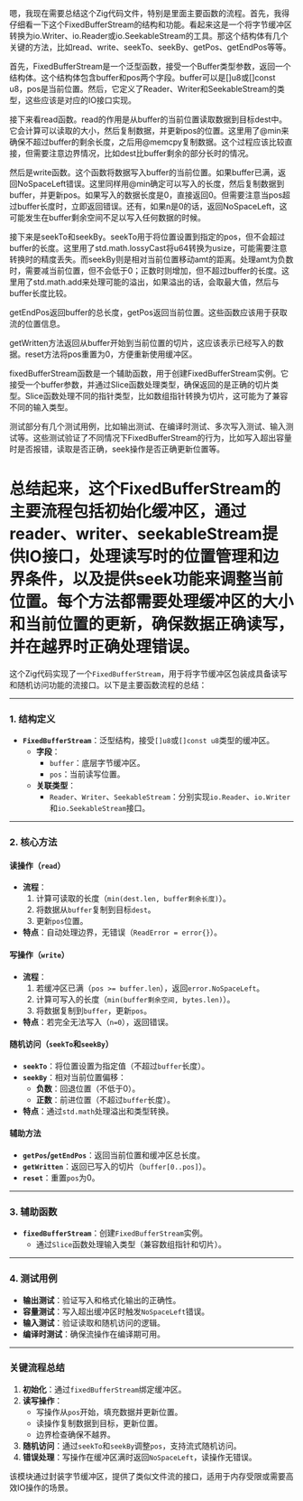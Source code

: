 嗯，我现在需要总结这个Zig代码文件，特别是里面主要函数的流程。首先，我得仔细看一下这个FixedBufferStream的结构和功能。看起来这是一个将字节缓冲区转换为io.Writer、io.Reader或io.SeekableStream的工具。那这个结构体有几个关键的方法，比如read、write、seekTo、seekBy、getPos、getEndPos等等。

首先，FixedBufferStream是一个泛型函数，接受一个Buffer类型参数，返回一个结构体。这个结构体包含buffer和pos两个字段。buffer可以是[]u8或[]const u8，pos是当前位置。然后，它定义了Reader、Writer和SeekableStream的类型，这些应该是对应的IO接口实现。

接下来看read函数。read的作用是从buffer的当前位置读取数据到目标dest中。它会计算可以读取的大小，然后复制数据，并更新pos的位置。这里用了@min来确保不超过buffer的剩余长度，之后用@memcpy复制数据。这个过程应该比较直接，但需要注意边界情况，比如dest比buffer剩余的部分长时的情况。

然后是write函数。这个函数将数据写入buffer的当前位置。如果buffer已满，返回NoSpaceLeft错误。这里同样用@min确定可以写入的长度，然后复制数据到buffer，并更新pos。如果写入的数据长度是0，直接返回0。但需要注意当pos超过buffer长度时，立即返回错误。还有，如果n是0的话，返回NoSpaceLeft，这可能发生在buffer剩余空间不足以写入任何数据的时候。

接下来是seekTo和seekBy。seekTo用于将位置设置到指定的pos，但不会超过buffer的长度。这里用了std.math.lossyCast将u64转换为usize，可能需要注意转换时的精度丢失。而seekBy则是相对当前位置移动amt的距离。处理amt为负数时，需要减当前位置，但不会低于0；正数时则增加，但不超过buffer的长度。这里用了std.math.add来处理可能的溢出，如果溢出的话，会取最大值，然后与buffer长度比较。

getEndPos返回buffer的总长度，getPos返回当前位置。这些函数应该用于获取流的位置信息。

getWritten方法返回从buffer开始到当前位置的切片，这应该表示已经写入的数据。reset方法将pos重置为0，方便重新使用缓冲区。

fixedBufferStream函数是一个辅助函数，用于创建FixedBufferStream实例。它接受一个buffer参数，并通过Slice函数处理类型，确保返回的是正确的切片类型。Slice函数处理不同的指针类型，比如数组指针转换为切片，这可能为了兼容不同的输入类型。

测试部分有几个测试用例，比如输出测试、在编译时测试、多次写入测试、输入测试等。这些测试验证了不同情况下FixedBufferStream的行为，比如写入超出容量时是否报错，读取是否正确，seek操作是否正确更新位置等。

总结起来，这个FixedBufferStream的主要流程包括初始化缓冲区，通过reader、writer、seekableStream提供IO接口，处理读写时的位置管理和边界条件，以及提供seek功能来调整当前位置。每个方法都需要处理缓冲区的大小和当前位置的更新，确保数据正确读写，并在越界时正确处理错误。
================================================
这个Zig代码实现了一个`FixedBufferStream`，用于将字节缓冲区包装成具备读写和随机访问功能的流接口。以下是主要函数流程的总结：

---

### **1. 结构定义**
- **`FixedBufferStream`**：泛型结构，接受`[]u8`或`[]const u8`类型的缓冲区。
  - **字段**：
    - `buffer`：底层字节缓冲区。
    - `pos`：当前读写位置。
  - **关联类型**：
    - `Reader`、`Writer`、`SeekableStream`：分别实现`io.Reader`、`io.Writer`和`io.SeekableStream`接口。

---

### **2. 核心方法**
#### **读操作（`read`）**
- **流程**：
  1. 计算可读取的长度（`min(dest.len, buffer剩余长度)`）。
  2. 将数据从`buffer`复制到目标`dest`。
  3. 更新`pos`位置。
- **特点**：自动处理边界，无错误（`ReadError = error{}`）。

#### **写操作（`write`）**
- **流程**：
  1. 若缓冲区已满（`pos >= buffer.len`），返回`error.NoSpaceLeft`。
  2. 计算可写入的长度（`min(buffer剩余空间, bytes.len)`）。
  3. 将数据复制到`buffer`，更新`pos`。
- **特点**：若完全无法写入（`n=0`），返回错误。

#### **随机访问（`seekTo`和`seekBy`）**
- **`seekTo`**：将位置设置为指定值（不超过`buffer`长度）。
- **`seekBy`**：相对当前位置偏移：
  - **负数**：回退位置（不低于0）。
  - **正数**：前进位置（不超过`buffer`长度）。
- **特点**：通过`std.math`处理溢出和类型转换。

#### **辅助方法**
- **`getPos`/`getEndPos`**：返回当前位置和缓冲区总长度。
- **`getWritten`**：返回已写入的切片（`buffer[0..pos]`）。
- **`reset`**：重置`pos`为0。

---

### **3. 辅助函数**
- **`fixedBufferStream`**：创建`FixedBufferStream`实例。
  - 通过`Slice`函数处理输入类型（兼容数组指针和切片）。

---

### **4. 测试用例**
- **输出测试**：验证写入和格式化输出的正确性。
- **容量测试**：写入超出缓冲区时触发`NoSpaceLeft`错误。
- **输入测试**：验证读取和随机访问的逻辑。
- **编译时测试**：确保流操作在编译期可用。

---

### **关键流程总结**
1. **初始化**：通过`fixedBufferStream`绑定缓冲区。
2. **读写操作**：
   - 写操作从`pos`开始，填充数据并更新位置。
   - 读操作复制数据到目标，更新位置。
   - 边界检查确保不越界。
3. **随机访问**：通过`seekTo`和`seekBy`调整`pos`，支持流式随机访问。
4. **错误处理**：写操作在缓冲区满时返回`NoSpaceLeft`，读操作无错误。

该模块通过封装字节缓冲区，提供了类似文件流的接口，适用于内存受限或需要高效IO操作的场景。